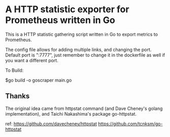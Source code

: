 A HTTP statistic exporter for Prometheus written in Go
======
This is a HTTP statistic gathering script written in Go to export metrics to Prometheus.

The config file allows for adding multiple links, and changing the port. Default port is ":7777", just remember to change it in the dockerfile as well if you want a different port.

To Build:

$go build -o goscraper main.go

Thanks
------
The original idea came from httpstat command (and Dave Cheney's golang implementation), and Taichi Nakashima's package go-httpstat.

ref: https://github.com/davecheney/httpstat https://github.com/tcnksm/go-httpstat
